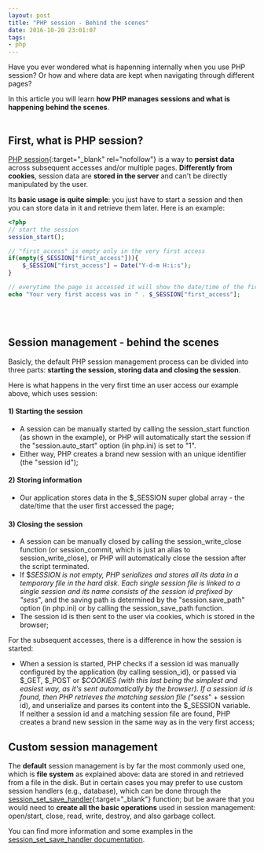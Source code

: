 ```yaml
---
layout: post
title: "PHP session - Behind the scenes"
date: 2016-10-20 23:01:07
tags:
- php
---
```


Have you ever wondered what is hapenning internally when you use PHP session? Or how and where data are kept when navigating through different pages?

In this article you will learn **how PHP manages sessions and what is happening behind the scenes**.
<br><br>

## First, what is PHP session?
[PHP session](http://php.net/sessions){:target="_blank" rel="nofollow"} is a way to **persist data** across subsequent accesses and/or multiple pages. **Differently from cookies**, session data are **stored in the server** and can't be directly manipulated by the user.

Its **basic usage is quite simple**: you just have to start a session and then you can store data in it and retrieve them later. Here is an example:

```php
<?php
// start the session
session_start();

// "first_access" is empty only in the very first access
if(empty($_SESSION["first_access"])){
	$_SESSION["first_access"] = Date("Y-d-m H:i:s");
}

// everytime the page is accessed it will show the date/time of the first access
echo "Your very first access was in " . $_SESSION["first_access"];
```
<br><br>

## Session management - behind the scenes
Basicly, the default PHP session management process can be divided into three parts: **starting the session, storing data and closing the session**.

Here is what happens in the very first time an user access our example above, which uses session:

#### 1) Starting the session
- A session can be manually started by calling the session_start function (as shown in the example), or PHP will automatically start the session if the "session.auto_start" option (in php.ini) is set to "1".
- Either way, PHP creates a brand new session with an unique identifier (the "session id");

#### 2) Storing information
- Our application stores data in the $_SESSION super global array - the date/time that the user first accessed the page;

#### 3) Closing the session
- A session can be manually closed by calling the session_write_close function (or session_commit, which is just an alias to session_write_close), or PHP will automatically close the session after the script terminated.
- If $_SESSION is not empty, PHP serializes and stores all its data in a temporary file in the hard disk. Each single session file is linked to a single session and its name consists of the session id prefixed by "sess_", and the saving path is determined by the "session.save_path" option (in php.ini) or by calling the session_save_path function.
- The session id is then sent to the user via cookies, which is stored in the browser;

For the subsequent accesses, there is a difference in how the session is started:

- When a session is started, PHP checks if a session id was manually configured by the application (by calling session_id), or passed via $_GET, $_POST or $_COOKIES (with this last being the simplest and easiest way, as it's sent automatically by the browser). If a session id is found, then PHP retrieves the matching session file ("sess_" + session id), and unserialize and parses its content into the $_SESSION variable. If neither a session id and a matching session file are found, PHP creates a brand new session in the same way as in the very first access;

## Custom session management

The **default** session management is by far the most commonly used one, which is **file system** as explained above: data are stored in and retrieved from a file in the disk. But in certain cases you may prefer to use custom session handlers (e.g., database), which can be done through the [session_set_save_handler](http://php.net/session_set_save_handler){:target="_blank"} function; but be aware that you would need to **create all the basic operations** used in session management: open/start, close, read, write, destroy, and also garbage collect.

You can find more information and some examples in the [session_set_save_handler documentation](http://php.net/session_set_save_handler).
